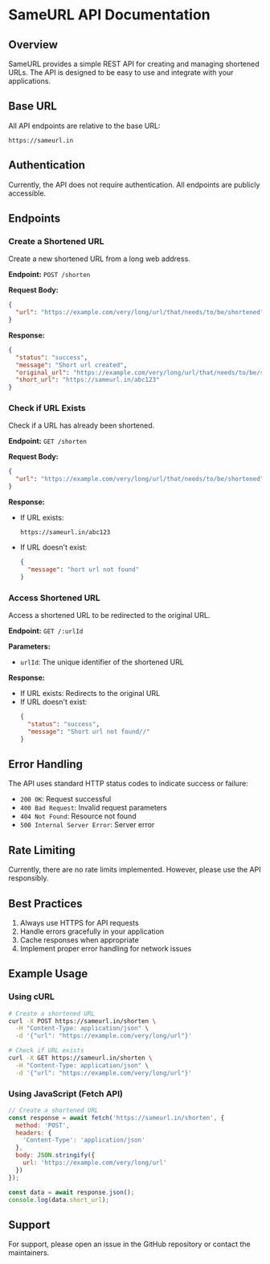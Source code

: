 # SameURL API Documentation

## Overview

SameURL provides a simple REST API for creating and managing shortened URLs. The API is designed to be easy to use and integrate with your applications.

## Base URL

All API endpoints are relative to the base URL:
```
https://sameurl.in
```

## Authentication

Currently, the API does not require authentication. All endpoints are publicly accessible.

## Endpoints

### Create a Shortened URL

Create a new shortened URL from a long web address.

**Endpoint:** `POST /shorten`

**Request Body:**
```json
{
  "url": "https://example.com/very/long/url/that/needs/to/be/shortened"
}
```

**Response:**
```json
{
  "status": "success",
  "message": "Short url created",
  "original_url": "https://example.com/very/long/url/that/needs/to/be/shortened",
  "short_url": "https://sameurl.in/abc123"
}
```

### Check if URL Exists

Check if a URL has already been shortened.

**Endpoint:** `GET /shorten`

**Request Body:**
```json
{
  "url": "https://example.com/very/long/url/that/needs/to/be/shortened"
}
```

**Response:**
- If URL exists:
  ```
  https://sameurl.in/abc123
  ```
- If URL doesn't exist:
  ```json
  {
    "message": "hort url not found"
  }
  ```

### Access Shortened URL

Access a shortened URL to be redirected to the original URL.

**Endpoint:** `GET /:urlId`

**Parameters:**
- `urlId`: The unique identifier of the shortened URL

**Response:**
- If URL exists: Redirects to the original URL
- If URL doesn't exist:
  ```json
  {
    "status": "success",
    "message": "Short url not found//"
  }
  ```

## Error Handling

The API uses standard HTTP status codes to indicate success or failure:

- `200 OK`: Request successful
- `400 Bad Request`: Invalid request parameters
- `404 Not Found`: Resource not found
- `500 Internal Server Error`: Server error

## Rate Limiting

Currently, there are no rate limits implemented. However, please use the API responsibly.

## Best Practices

1. Always use HTTPS for API requests
2. Handle errors gracefully in your application
3. Cache responses when appropriate
4. Implement proper error handling for network issues

## Example Usage

### Using cURL

```bash
# Create a shortened URL
curl -X POST https://sameurl.in/shorten \
  -H "Content-Type: application/json" \
  -d '{"url": "https://example.com/very/long/url"}'

# Check if URL exists
curl -X GET https://sameurl.in/shorten \
  -H "Content-Type: application/json" \
  -d '{"url": "https://example.com/very/long/url"}'
```

### Using JavaScript (Fetch API)

```javascript
// Create a shortened URL
const response = await fetch('https://sameurl.in/shorten', {
  method: 'POST',
  headers: {
    'Content-Type': 'application/json'
  },
  body: JSON.stringify({
    url: 'https://example.com/very/long/url'
  })
});

const data = await response.json();
console.log(data.short_url);
```

## Support

For support, please open an issue in the GitHub repository or contact the maintainers. 